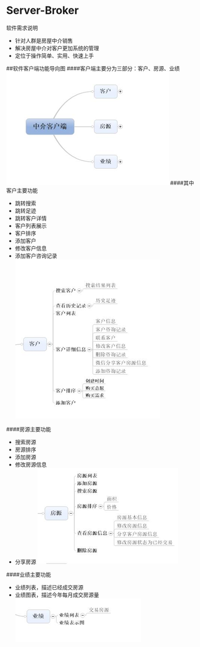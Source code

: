 # Server-Broker
软件需求说明
  - 针对人群是房屋中介销售
  - 解决房屋中介对客户更加系统的管理
  - 定位于操作简单、实用、快速上手

##软件客户端功能导向图
####客户端主要分为三部分：客户、房源、业绩
![img](https://github.com/gyh/Server-Broker/blob/master/Project%20documentation/image/liangxiang-1.jpg)
####其中客户主要功能
  - 跳转搜索
  - 跳转足迹
  - 跳转客户详情
  - 客户列表展示
  - 客户排序
  - 添加客户
  - 修改客户信息
  - 添加客户咨询记录
![img](https://github.com/gyh/Server-Broker/blob/master/Project%20documentation/image/liangxiang-2.jpg)

####房源主要功能
  - 搜索房源
  - 房源排序
  - 添加房源
  - 修改房源信息
  - 分享房源
![img](https://github.com/gyh/Server-Broker/blob/master/Project%20documentation/image/liangxiang-3.jpg)

####业绩主要功能
  - 业绩列表，描述已经成交房源
  - 业绩图表，描述今年每月成交房源量
![img](https://github.com/gyh/Server-Broker/blob/master/Project%20documentation/image/liangxiang-4.jpg)

